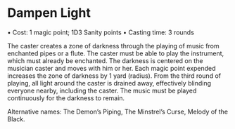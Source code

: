 # Dampen Light
• Cost:  1 magic point; 1D3 Sanity points
• Casting time: 3 rounds

The caster creates a zone of darkness through the playing of 
music from enchanted pipes or a flute. The caster must be 
able to play the instrument, which must already be enchanted.
The darkness is centered on the musician caster and 
moves with him or her. Each magic point expended 
increases the zone of darkness by 1 yard (radius). From the 
third round of playing, all light around the caster is drained 
away, effectively blinding everyone nearby, including the 
caster. The music must be played continuously for the 
darkness to remain. 

Alternative names: The Demon’s Piping, The Minstrel’s 
Curse, Melody of the Black.

